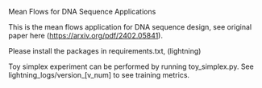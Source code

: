 Mean Flows for DNA Sequence Applications 

This is the mean flows application for DNA sequence design, see original paper here (https://arxiv.org/pdf/2402.05841).

Please install the packages in requirements.txt, (lightning)

Toy simplex experiment can be performed by running toy_simplex.py. 
See lightning_logs/version_[v_num] to see training metrics. 
